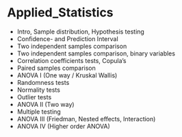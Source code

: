 # Applied_Statistics

* Intro, Sample distribution, Hypothesis testing 
* Confidence- and Prediction Interval
* Two independent samples comparison
* Two independent samples comparison, binary variables 
* Correlation coefficients tests, Copula’s
* Paired samples comparison
* ANOVA I (One way / Kruskal Wallis) 
* Randomness tests
* Normality tests
* Outlier tests
* ANOVA II (Two way)
* Multiple testing
* ANOVA III (Friedman, Nested effects, Interaction) 
* ANOVA IV (Higher order ANOVA)
